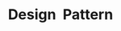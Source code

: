 ---
layout: category
title: Design&nbsp;&nbsp;Pattern
category: Design Pattern
permalink: "/category/design-pattern"
---